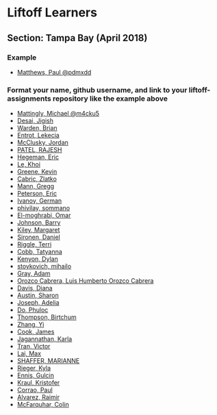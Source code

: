 # Liftoff Learners

## Section: Tampa Bay (April 2018)

### Example
- [Matthews, Paul @pdmxdd](https://github.com/pdmxdd/liftoff-assignments)

### Format your name, github username, and link to your liftoff-assignments repository like the example above

- [Mattingly, Michael @m4cku5](https://github.com/m4cku5/liftoff-assignments)
- [Desai, Jigish]()
- [Warden, Brian]()
- [Entrot, Lekecia]()
- [McClusky, Jordan]()
- [PATEL, RAJESH]()
- [Hegeman, Eric]()
- [Le, Khoi]()
- [Greene, Kevin]()
- [Cabric, Zlatko]()
- [Mann, Gregg]()
- [Peterson, Eric]()
- [Ivanov, German]()
- [phivilay, sommano]()
- [El-moghrabi, Omar]()
- [Johnson, Barry]()
- [Kiley, Margaret]()
- [Sironen, Daniel]()
- [Riggle, Terri]()
- [Cobb, Tatyanna]()
- [Kenyon, Dylan]()
- [stoykovich, mihailo]()
- [Gray, Adam]()
- [Orozco Cabrera, Luis Humberto Orozco Cabrera]()
- [Davis, Diana]()
- [Austin, Sharon]()
- [Joseph, Adelia]()
- [Do, Phuloc]()
- [Thompson, Birtchum]()
- [Zhang, Yi]()
- [Cook, James]()
- [Jagannathan, Karla]()
- [Tran, Victor]()
- [Lai, Max]()
- [SHAFFER, MARIANNE]()
- [Rieger, Kyla]()
- [Ennis, Gulcin]()
- [Kraul, Kristofer]()
- [Corrao, Paul]()
- [Alvarez, Raimir]()
- [McFarquhar, Colin]()
